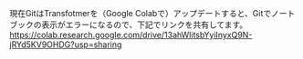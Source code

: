 現在GitはTransfotmerを（Google Colabで）アップデートすると、Gitでノートブックの表示がエラーになるので、下記でリンクを共有してます。
https://colab.research.google.com/drive/13ahWlitsbYyiInyxQ9N-jRYd5KV9OHDG?usp=sharing 
